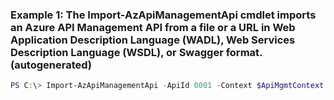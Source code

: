 ### Example 1: The Import-AzApiManagementApi cmdlet imports an Azure API Management API from a file or a URL in Web Application Description Language (WADL), Web Services Description Language (WSDL), or Swagger format. (autogenerated)
```powershell
PS C:\> Import-AzApiManagementApi -ApiId 0001 -Context $ApiMgmtContext -Path apis -SpecificationFormat Wadl -SpecificationPath C:\contoso\specifications\echoapi.swagger
```

